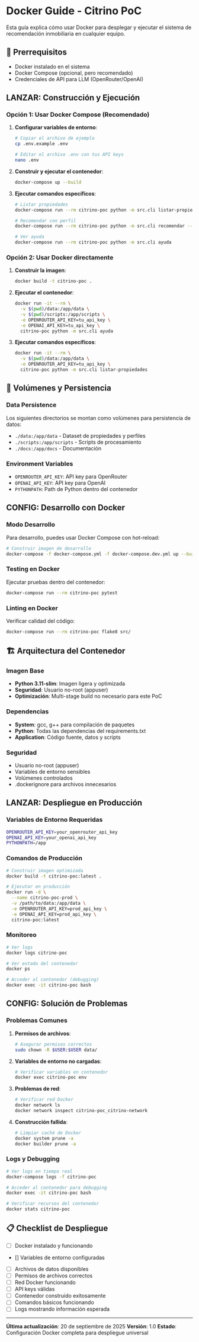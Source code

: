 # Docker Guide - Citrino PoC

Esta guía explica cómo usar Docker para desplegar y ejecutar el sistema de recomendación inmobiliaria en cualquier equipo.

## 🐳 Prerrequisitos

- Docker instalado en el sistema
- Docker Compose (opcional, pero recomendado)
- Credenciales de API para LLM (OpenRouter/OpenAI)

## LANZAR: Construcción y Ejecución

### Opción 1: Usar Docker Compose (Recomendado)

1. **Configurar variables de entorno**:
   ```bash
   # Copiar el archivo de ejemplo
   cp .env.example .env

   # Editar el archivo .env con tus API keys
   nano .env
   ```

2. **Construir y ejecutar el contenedor**:
   ```bash
   docker-compose up --build
   ```

3. **Ejecutar comandos específicos**:
   ```bash
   # Listar propiedades
   docker-compose run --rm citrino-poc python -m src.cli listar-propiedades

   # Recomendar con perfil
   docker-compose run --rm citrino-poc python -m src.cli recomendar --perfil "familia con 2 hijos"

   # Ver ayuda
   docker-compose run --rm citrino-poc python -m src.cli ayuda
   ```

### Opción 2: Usar Docker directamente

1. **Construir la imagen**:
   ```bash
   docker build -t citrino-poc .
   ```

2. **Ejecutar el contenedor**:
   ```bash
   docker run -it --rm \
     -v $(pwd)/data:/app/data \
     -v $(pwd)/scripts:/app/scripts \
     -e OPENROUTER_API_KEY=tu_api_key \
     -e OPENAI_API_KEY=tu_api_key \
     citrino-poc python -m src.cli ayuda
   ```

3. **Ejecutar comandos específicos**:
   ```bash
   docker run -it --rm \
     -v $(pwd)/data:/app/data \
     -e OPENROUTER_API_KEY=tu_api_key \
     citrino-poc python -m src.cli listar-propiedades
   ```

## 📁 Volúmenes y Persistencia

### Data Persistence
Los siguientes directorios se montan como volúmenes para persistencia de datos:
- `./data:/app/data` - Dataset de propiedades y perfiles
- `./scripts:/app/scripts` - Scripts de procesamiento
- `./docs:/app/docs` - Documentación

### Environment Variables
- `OPENROUTER_API_KEY`: API key para OpenRouter
- `OPENAI_API_KEY`: API key para OpenAI
- `PYTHONPATH`: Path de Python dentro del contenedor

## CONFIG: Desarrollo con Docker

### Modo Desarrollo
Para desarrollo, puedes usar Docker Compose con hot-reload:

```bash
# Construir imagen de desarrollo
docker-compose -f docker-compose.yml -f docker-compose.dev.yml up --build
```

### Testing en Docker
Ejecutar pruebas dentro del contenedor:

```bash
docker-compose run --rm citrino-poc pytest
```

### Linting en Docker
Verificar calidad del código:

```bash
docker-compose run --rm citrino-poc flake8 src/
```

## 🏗️ Arquitectura del Contenedor

### Imagen Base
- **Python 3.11-slim**: Imagen ligera y optimizada
- **Seguridad**: Usuario no-root (appuser)
- **Optimización**: Multi-stage build no necesario para este PoC

### Dependencias
- **System**: gcc, g++ para compilación de paquetes
- **Python**: Todas las dependencias del requirements.txt
- **Application**: Código fuente, datos y scripts

### Seguridad
- Usuario no-root (appuser)
- Variables de entorno sensibles
- Volúmenes controlados
- .dockerignore para archivos innecesarios

## LANZAR: Despliegue en Producción

### Variables de Entorno Requeridas
```bash
OPENROUTER_API_KEY=your_openrouter_api_key
OPENAI_API_KEY=your_openai_api_key
PYTHONPATH=/app
```

### Comandos de Producción
```bash
# Construir imagen optimizada
docker build -t citrino-poc:latest .

# Ejecutar en producción
docker run -d \
  --name citrino-poc-prod \
  -v /path/to/data:/app/data \
  -e OPENROUTER_API_KEY=prod_api_key \
  -e OPENAI_API_KEY=prod_api_key \
  citrino-poc:latest
```

### Monitoreo
```bash
# Ver logs
docker logs citrino-poc

# Ver estado del contenedor
docker ps

# Acceder al contenedor (debugging)
docker exec -it citrino-poc bash
```

## CONFIG: Solución de Problemas

### Problemas Comunes

1. **Permisos de archivos**:
   ```bash
   # Asegurar permisos correctos
   sudo chown -R $USER:$USER data/
   ```

2. **Variables de entorno no cargadas**:
   ```bash
   # Verificar variables en contenedor
   docker exec citrino-poc env
   ```

3. **Problemas de red**:
   ```bash
   # Verificar red Docker
   docker network ls
   docker network inspect citrino-poc_citrino-network
   ```

4. **Construcción fallida**:
   ```bash
   # Limpiar caché de Docker
   docker system prune -a
   docker builder prune -a
   ```

### Logs y Debugging
```bash
# Ver logs en tiempo real
docker-compose logs -f citrino-poc

# Acceder al contenedor para debugging
docker exec -it citrino-poc bash

# Verificar recursos del contenedor
docker stats citrino-poc
```

## 📋 Checklist de Despliegue

- [ ] Docker instalado y funcionando
- [] Variables de entorno configuradas
- [ ] Archivos de datos disponibles
- [ ] Permisos de archivos correctos
- [ ] Red Docker funcionando
- [ ] API keys válidas
- [ ] Contenedor construido exitosamente
- [ ] Comandos básicos funcionando
- [ ] Logs mostrando información esperada

---

**Última actualización**: 20 de septiembre de 2025
**Versión**: 1.0
**Estado**: Configuración Docker completa para despliegue universal